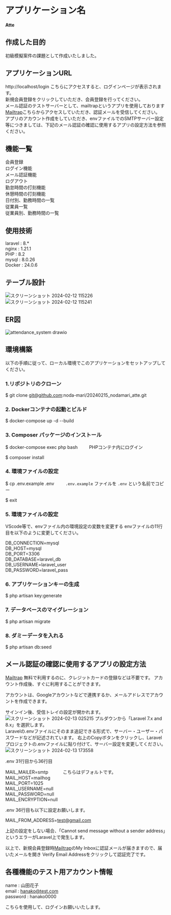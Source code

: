# アプリケーション名
**Atte**

## 作成した目的
初級模擬案件の課題として作成いたしました。

## アプリケーションURL
http://localhost/login
こちらにアクセスすると、ログインページが表示されます。  
新規会員登録をクリックしていただき、会員登録を行ってください。  
メール認証のテストサーバーとして、mailtrapというアプリを使用しております  
[Mailtrap](https://mailtrap.io/)こちらからアクセスしていただき、認証メールを受信してください。  
アプリのアカウント作成をしていただき、envファイルでのSMTPサーバー設定等につきましては、下記のメール認証の確認に使用するアプリの設定方法を参照ください。


## 機能一覧
会員登録  
ログイン機能  
メール認証機能  
ログアウト  
勤怠時間の打刻機能  
休憩時間の打刻機能  
日付別、勤務時間の一覧  
従業員一覧  
従業員別、勤務時間の一覧  

## 使用技術
laravel : 8.*  
nginx : 1.21.1  
PHP : 8.2  
mysql : 8.0.26  
Docker : 24.0.6  

## テーブル設計
![スクリーンショット 2024-02-12 115226](https://github.com/noda-mari/20240215_nodamari_atte/assets/147699251/47b761c5-fc00-467f-ac0d-8784859efd38)
![スクリーンショット 2024-02-12 115241](https://github.com/noda-mari/20240215_nodamari_atte/assets/147699251/a6080de6-1605-42c1-81c6-5adf30a05397)
## ER図
![attendance_system drawio](https://github.com/noda-mari/20240215_nodamari_atte/assets/147699251/75204c7a-f2e8-4226-a181-bbd9aa39cfad)

## 環境構築
以下の手順に従って、ローカル環境でこのアプリケーションをセットアップしてください。

### 1.リポジトリのクローン
$ git clone git@github.com:noda-mari/20240215_nodamari_atte.git

### 2. Dockerコンテナの起動とビルド
$ docker-compose up -d --build

### 3. Composer パッケージのインストール
$ docker-compose exec php bash &emsp;&emsp; PHPコンテナ内にログイン

$ composer install

### 4. 環境ファイルの設定
$ cp .env.example .env              &emsp;&emsp; `.env.example` ファイルを `.env` という名前でコピー

$ exit

### 5. 環境ファイルの設定

VScode等で、envファイル内の環境設定の変数を変更する
envファイルの11行目を以下のように変更してください。

DB_CONNECTION=mysql  
DB_HOST=mysql  
DB_PORT=3306  
DB_DATABASE=laravel_db  
DB_USERNAME=laravel_user  
DB_PASSWORD=laravel_pass  

### 6. アプリケーションキーの生成
$ php artisan key:generate

### 7. データベースのマイグレーション
$ php artisan migrate

### 8. ダミーデータを入れる
$ php artisan db:seed

## メール認証の確認に使用するアプリの設定方法

[Mailtrap](https://mailtrap.io/)
無料で利用するのに、クレジットカードの登録などは不要です。
アカウント作成後、すぐに利用することができます。

アカウントは、Googleアカウントなどで連携するか、メールアドレスでアカウントを作成できます。

サインイン後、受信トレイの設定が開かれます。  
![スクリーンショット 2024-02-13 025215](https://github.com/noda-mari/20240215_nodamari_atte/assets/147699251/67edf047-9cd3-430e-9109-3113301eb0d2)
プルダウンから「Laravel 7.x and 8.x」を選択します。  
Laravelの.envファイルにそのまま追記できる形式で、サーバー・ユーザー・パスワードなどが記述されています。
右上のCopyボタンをクリックし、Laravelプロジェクトの.envファイルに貼り付けて、サーバー設定を変更してください。
![スクリーンショット 2024-02-13 173558](https://github.com/noda-mari/20240215_nodamari_atte/assets/147699251/e04b62da-b21a-44f9-9aab-46cc1a68e14f)  

.env 31行目から36行目

MAIL_MAILER=smtp    &emsp;&emsp;&emsp;こちらはデフォルトです。  
MAIL_HOST=mailhog  
MAIL_PORT=1025  
MAIL_USERNAME=null  
MAIL_PASSWORD=null  
MAIL_ENCRYPTION=null  

.env 36行目も以下に設定お願いします。

MAIL_FROM_ADDRESS=test@gmail.com

上記の設定をしない場合、「Cannot send message without a sender address」というエラーがLaravel上で発生します。

以上で、新規会員登録時[Mailtrap](https://mailtrap.io/)のMy Inboxに認証メールが届きますので、届いたメールを開き
Verify Email Addressをクリックして認証完了です。

## 各種機能のテスト用アカウント情報

name : 山田花子  
email : hanako@test.com  
password : hanako0000  

こちらを使用して、ログインお願いいたします。











